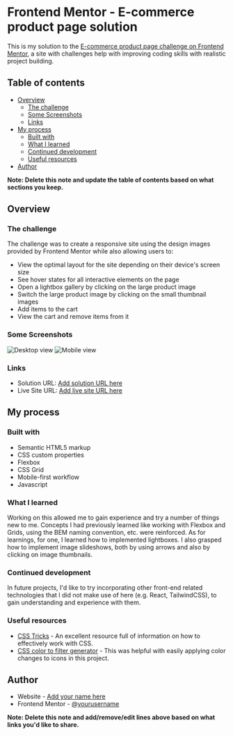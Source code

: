 # Frontend Mentor - E-commerce product page solution

This is my solution to the [E-commerce product page challenge on Frontend Mentor](https://www.frontendmentor.io/challenges/ecommerce-product-page-UPsZ9MJp6), a site with challenges help with improving coding skills with realistic project building.

## Table of contents

- [Overview](#overview)
  - [The challenge](#the-challenge)
  - [Some Screenshots](#some-screenshots)
  - [Links](#links)
- [My process](#my-process)
  - [Built with](#built-with)
  - [What I learned](#what-i-learned)
  - [Continued development](#continued-development)
  - [Useful resources](#useful-resources)
- [Author](#author)

**Note: Delete this note and update the table of contents based on what sections you keep.**

## Overview

### The challenge

The challenge was to create a responsive site using the design images provided by Frontend Mentor while also allowing users to:

- View the optimal layout for the site depending on their device's screen size
- See hover states for all interactive elements on the page
- Open a lightbox gallery by clicking on the large product image
- Switch the large product image by clicking on the small thumbnail images
- Add items to the cart
- View the cart and remove items from it

### Some Screenshots

![Desktop view](https://i.gyazo.com/2bcd6c00756fcc08c274806919318182.png)
![Mobile view](https://i.gyazo.com/442d0285b38a49c13a4f3223be40adad.png)

### Links

- Solution URL: [Add solution URL here](https://your-solution-url.com)
- Live Site URL: [Add live site URL here](https://your-live-site-url.com)

## My process

### Built with

- Semantic HTML5 markup
- CSS custom properties
- Flexbox
- CSS Grid
- Mobile-first workflow
- Javascript

### What I learned

Working on this allowed me to gain experience and try a number of things new to me. Concepts I had previously learned like working with Flexbox and Grids, using the BEM naming convention, etc. were reinforced. As for learnings, for one, I learned how to implemented lightboxes. I also grasped how to implement image slideshows, both by using arrows and also by clicking on image thumbnails.

<!---```html
<h1>Some HTML code I'm proud of</h1>
```

```css
.proud-of-this-css {
  color: papayawhip;
}
```



```js
const proudOfThisFunc = () => {
  console.log("🎉");
};
```

If you want more help with writing markdown, we'd recommend checking out [The Markdown Guide](https://www.markdownguide.org/) to learn more.--->

### Continued development

In future projects, I'd like to try incorporating other front-end related technologies that I did not make use of here (e.g. React, TailwindCSS), to gain understanding and experience with them.

### Useful resources

- [CSS Tricks](https://css-tricks.com/) - An excellent resource full of information on how to effectively work with CSS.
- [CSS color to filter generator](https://codepen.io/sosuke/pen/Pjoqqp) - This was helpful with easily applying color changes to icons in this project.

## Author

- Website - [Add your name here](https://www.your-site.com)
- Frontend Mentor - [@yourusername](https://www.frontendmentor.io/profile/yourusername)

**Note: Delete this note and add/remove/edit lines above based on what links you'd like to share.**
